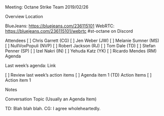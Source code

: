 Meeting: Octane Strike Team 2019/02/26

Overview
Location

BlueJeans: https://bluejeans.com/236115101
WebRTC: https://bluejeans.com/236115101/webrtc
#st-octane on Discord

Attendees
[ ] Chris Garrett (CG)
[ ] Jen Weber (JW)
[ ] Melanie Sumner (MS)
[ ] NullVoxPopuli (NVP)
[ ] Robert Jackson (RJ)
[ ] Tom Dale (TD)
[ ] Stefan Penner (SP)
[ ] Izel Nakri (IN)
[ ] Yehuda Katz (YK)
[ ] Ricardo Mendes (RM)
Agenda

Last week’s agenda: Link


[ ] Review last week’s action items
[ ] Agenda item 1 (TD)
Action Items
[ ] Action item 1


Notes

Conversation Topic (Usually an Agenda Item)

TD: Blah blah blah.
CG: I agree wholeheartedly.
